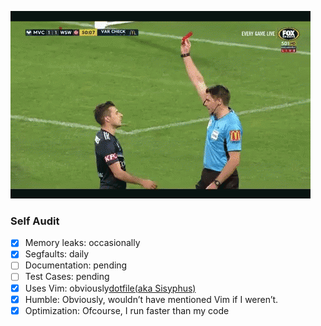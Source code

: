 ![RedCard](./image/redcard.gif)

### Self Audit

- [x] Memory leaks: occasionally
- [x] Segfaults: daily
- [ ] Documentation: pending
- [ ] Test Cases: pending
- [x] Uses Vim: obviously[dotfile(aka Sisyphus)](http://github.com/Aashish1-1-1/Sisyphus)
- [x] Humble: Obviously, wouldn’t have mentioned Vim if I weren’t.
- [x] Optimization: Ofcourse, I run faster than my code
